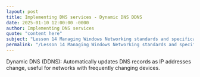 ```yaml
---
layout: post
title: Implementing DNS services - Dynamic DNS DDNS
date: 2025-01-10 12:00:00 -0000
author: Implementing DNS services
quote: "content here"
subject: "Lesson 14 Managing Windows Networking standards and specifications"
permalink: "/Lesson 14 Managing Windows Networking standards and specifications/Implementing DNS services/Implementing DNS services - Dynamic DNS DDNS"
---
```


Dynamic DNS (DDNS): Automatically updates DNS records as IP addresses change, useful for networks with frequently changing devices.
